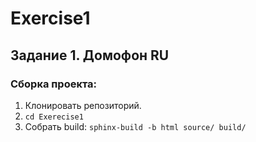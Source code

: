 # Exercise1
## Задание 1. Домофон RU

### Сборка проекта:
1. Клонировать репозиторий.
2. `cd Exerecise1`
3. Собрать build:
`sphinx-build -b html source/ build/`
